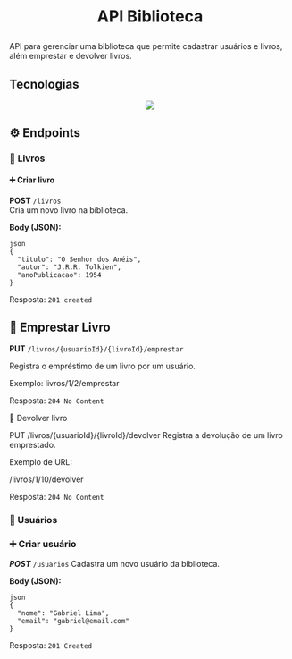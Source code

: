 
<h1  align="center">

API Biblioteca
</h1>

  
  
  

API para gerenciar uma biblioteca que permite cadastrar usuários e livros, além emprestar e devolver livros.


  
  
  

## Tecnologias

  <p align="center">
  <a href="https://skillicons.dev">
    <img src="https://skillicons.dev/icons?i=java,spring,postgres,docker&perline=6" />
  </a>
</p>


  
  

## ⚙️ Endpoints

### 🧾 **Livros**

#### ➕ Criar livro  
**POST** `/livros`  
Cria um novo livro na biblioteca.

**Body (JSON):**
```
json
{
  "titulo": "O Senhor dos Anéis",
  "autor": "J.R.R. Tolkien",
  "anoPublicacao": 1954
}
```
Resposta: ```201 created```

## 📖 Emprestar Livro

**PUT** `/livros/{usuarioId}/{livroId}/emprestar`

Registra o empréstimo de um livro por um usuário.

Exemplo: livros/1/2/emprestar

Resposta: ```204 No Content```

🔁 Devolver livro

PUT /livros/{usuarioId}/{livroId}/devolver
Registra a devolução de um livro emprestado.

Exemplo de URL:

/livros/1/10/devolver


Resposta: ```204 No Content```


### 👤 Usuários
### ➕ Criar usuário

***POST*** `/usuarios`
Cadastra um novo usuário da biblioteca.

**Body (JSON):**
```
json
{
  "nome": "Gabriel Lima",
  "email": "gabriel@email.com"
}
```

Resposta: ```201 Created```

